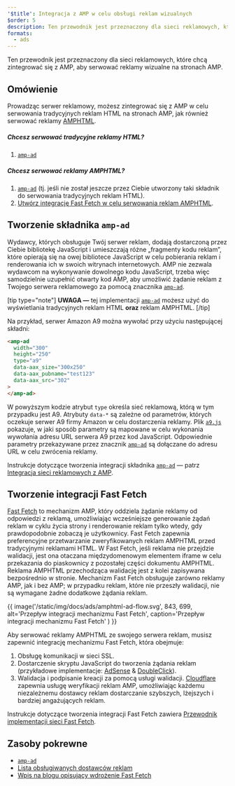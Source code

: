 ```yaml
---
'$title': Integracja z AMP w celu obsługi reklam wizualnych
$order: 5
description: Ten przewodnik jest przeznaczony dla sieci reklamowych, które chcą zintegrować się z AMP, aby serwować reklamy wizualne na stronach AMP.
formats:
  - ads
---
```


Ten przewodnik jest przeznaczony dla sieci reklamowych, które chcą zintegrować się z AMP, aby serwować reklamy wizualne na stronach AMP.

## Omówienie

Prowadząc serwer reklamowy, możesz zintegrować się z AMP w celu serwowania tradycyjnych reklam HTML na stronach AMP, jak również serwować reklamy [AMPHTML](../../../documentation/guides-and-tutorials/learn/intro-to-amphtml-ads.md).

##### Chcesz serwować tradycyjne reklamy HTML?

1. [`amp-ad`](../../../documentation/components/reference/amp-ad.md)

##### Chcesz serwować reklamy AMPHTML?

1. [`amp-ad`](../../../documentation/components/reference/amp-ad.md) (tj. jeśli nie został jeszcze przez Ciebie utworzony taki składnik do serwowania tradycyjnych reklam HTML).
2. [Utwórz integrację Fast Fetch w celu serwowania reklam AMPHTML](#creating-a-fast-fetch-integration).

## Tworzenie składnika `amp-ad` <a name="creating-an-amp-ad"></a>

Wydawcy, których obsługuje Twój serwer reklam, dodają dostarczoną przez Ciebie bibliotekę JavaScript i umieszczają różne „fragmenty kodu reklam”, które opierają się na owej bibliotece JavaScript w celu pobierania reklam i renderowania ich w swoich witrynach internetowych. AMP nie zezwala wydawcom na wykonywanie dowolnego kodu JavaScript, trzeba więc samodzielnie uzupełnić otwarty kod AMP, aby umożliwić żądanie reklam z Twojego serwera reklamowego za pomocą znacznika [`amp-ad`](../../../documentation/components/reference/amp-ad.md).

[tip type="note"] **UWAGA —** tej implementacji [`amp-ad`](../../../documentation/components/reference/amp-ad.md) możesz użyć do wyświetlania tradycyjnych reklam HTML **oraz** reklam AMPHTML. [/tip]

Na przykład, serwer Amazon A9 można wywołać przy użyciu następującej składni:

```html
<amp-ad
  width="300"
  height="250"
  type="a9"
  data-aax_size="300x250"
  data-aax_pubname="test123"
  data-aax_src="302"
>
</amp-ad>
```

W powyższym kodzie atrybut `type` określa sieć reklamową, którą w tym przypadku jest A9. Atrybuty `data-*` są zależne od parametrów, których oczekuje serwer A9 firmy Amazon w celu dostarczenia reklamy. Plik [`a9.js`](https://github.com/ampproject/amphtml/blob/main/ads/a9.js) pokazuje, w jaki sposób parametry są mapowane w celu wykonania wywołania adresu URL serwera A9 przez kod JavaScript. Odpowiednie parametry przekazywane przez znacznik [`amp-ad`](../../../documentation/components/reference/amp-ad.md) są dołączane do adresu URL w celu zwrócenia reklamy.

Instrukcje dotyczące tworzenia integracji składnika [`amp-ad`](../../../documentation/components/reference/amp-ad.md) — patrz [Integracja sieci reklamowych z AMP](https://github.com/ampproject/amphtml/blob/main/ads/README.md).

## Tworzenie integracji Fast Fetch <a name="creating-a-fast-fetch-integration"></a>

[Fast Fetch](https://blog.amp.dev/2017/08/21/even-faster-loading-ads-in-amp/) to mechanizm AMP, który oddziela żądanie reklamy od odpowiedzi z reklamą, umożliwiając wcześniejsze generowanie żądań reklam w cyklu życia strony i renderowanie reklam tylko wtedy, gdy prawdopodobnie zobaczą je użytkownicy. Fast Fetch zapewnia preferencyjne przetwarzanie zweryfikowanych reklam AMPHTML przed tradycyjnymi reklamami HTML. W Fast Fetch, jeśli reklama nie przejdzie walidacji, jest ona otaczana międzydomenowym elementem iframe w celu przekazania do piaskownicy z pozostałej części dokumentu AMPHTML. Reklama AMPHTML przechodząca walidację jest z kolei zapisywana bezpośrednio w stronie. Mechanizm Fast Fetch obsługuje zarówno reklamy AMP, jak i bez AMP; w przypadku reklam, które nie przeszły walidacji, nie są wymagane żadne dodatkowe żądania reklam.

{{ image('/static/img/docs/ads/amphtml-ad-flow.svg', 843, 699, alt='Przepływ integracji mechanizmu Fast Fetch', caption='Przepływ integracji mechanizmu Fast Fetch' ) }}

Aby serwować reklamy AMPHTML ze swojego serwera reklam, musisz zapewnić integrację mechanizmu Fast Fetch, która obejmuje:

1. Obsługę komunikacji w sieci SSL.
2. Dostarczenie skryptu JavaScript do tworzenia żądania reklam (przykładowe implementacje: [AdSense](https://github.com/ampproject/amphtml/tree/master/extensions/amp-ad-network-adsense-impl) & [DoubleClick](https://github.com/ampproject/amphtml/tree/master/extensions/amp-ad-network-doubleclick-impl)).
3. Walidacja i podpisanie kreacji za pomocą usługi walidacji. [Cloudflare](https://blog.cloudflare.com/firebolt/) zapewnia usługę weryfikacji reklam AMP, umożliwiając każdemu niezależnemu dostawcy reklam dostarczanie szybszych, lżejszych i bardziej angażujących reklam.

Instrukcje dotyczące tworzenia integracji Fast Fetch zawiera [Przewodnik implementacji sieci Fast Fetch](https://github.com/ampproject/amphtml/blob/main/ads/google/a4a/docs/Network-Impl-Guide.md).

## Zasoby pokrewne

- [`amp-ad`](../../../documentation/components/reference/amp-ad.md)
- [Lista obsługiwanych dostawców reklam](../../../documentation/guides-and-tutorials/develop/monetization/ads_vendors.md)
- [Wpis na blogu opisujący wdrożenie Fast Fetch](https://blog.amp.dev/2017/08/21/even-faster-loading-ads-in-amp/)
